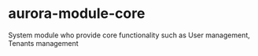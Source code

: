 # aurora-module-core
System module who provide core functionality such as User management, Tenants management
